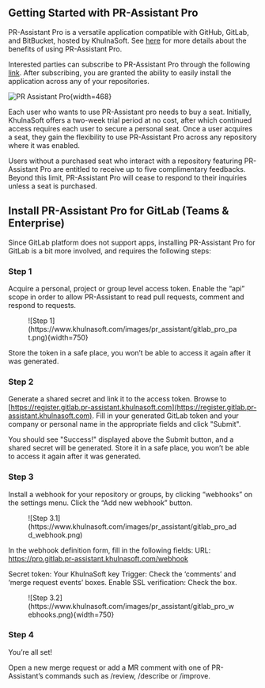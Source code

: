 
## Getting Started with PR-Assistant Pro

PR-Assistant Pro is a versatile application compatible with GitHub, GitLab, and BitBucket, hosted by KhulnaSoft.
See [here](https://pr-assistant-docs.khulnasoft.com/#pr-assistant-pro) for more details about the benefits of using PR-Assistant Pro.

Interested parties can subscribe to PR-Assistant Pro through the following [link](https://www.khulnasoft.com/pricing/). 
After subscribing, you are granted the ability to easily install the application across any of your repositories.

![PR Assistant Pro](https://khulnasoft.com/images/pr_assistant/pr_assistant_pro_install.png){width=468}

Each user who wants to use PR-Assistant pro needs to buy a seat. 
Initially, KhulnaSoft offers a two-week trial period at no cost, after which continued access requires each user to secure a personal seat.
Once a user acquires a seat, they gain the flexibility to use PR-Assistant Pro across any repository where it was enabled.

Users without a purchased seat who interact with a repository featuring PR-Assistant Pro are entitled to receive up to five complimentary feedbacks.
Beyond this limit, PR-Assistant Pro will cease to respond to their inquiries unless a seat is purchased.


## Install PR-Assistant Pro for GitLab (Teams & Enterprise)

Since GitLab platform does not support apps, installing PR-Assistant Pro for GitLab is a bit more involved, and requires the following steps:

### Step 1

Acquire a personal, project or group level access token. Enable the “api” scope in order to allow PR-Assistant to read pull requests, comment and respond to requests.

<figure markdown="1">
![Step 1](https://www.khulnasoft.com/images/pr_assistant/gitlab_pro_pat.png){width=750}
</figure>

Store the token in a safe place, you won’t be able to access it again after it was generated.

### Step 2

Generate a shared secret and link it to the access token. Browse to [https://register.gitlab.pr-assistant.khulnasoft.com](https://register.gitlab.pr-assistant.khulnasoft.com).
Fill in your generated GitLab token and your company or personal name in the appropriate fields and click "Submit".

You should see "Success!" displayed above the Submit button, and a shared secret will be generated. Store it in a safe place, you won’t be able to access it again after it was generated.

### Step 3

Install a webhook for your repository or groups, by clicking “webhooks” on the settings menu. Click the “Add new webhook” button.

<figure markdown="1">
![Step 3.1](https://www.khulnasoft.com/images/pr_assistant/gitlab_pro_add_webhook.png)
</figure>

In the webhook definition form, fill in the following fields:
URL: https://pro.gitlab.pr-assistant.khulnasoft.com/webhook

Secret token: Your KhulnaSoft key
Trigger: Check the ‘comments’ and ‘merge request events’ boxes.
Enable SSL verification: Check the box.

<figure markdown="1">
![Step 3.2](https://www.khulnasoft.com/images/pr_assistant/gitlab_pro_webhooks.png){width=750}
</figure>

### Step 4

You’re all set!

Open a new merge request or add a MR comment with one of PR-Assistant’s commands such as /review, /describe or /improve.